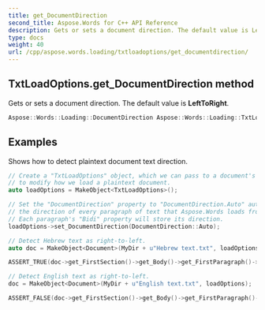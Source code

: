 ```yaml
---
title: get_DocumentDirection
second_title: Aspose.Words for C++ API Reference
description: Gets or sets a document direction. The default value is LeftToRight.
type: docs
weight: 40
url: /cpp/aspose.words.loading/txtloadoptions/get_documentdirection/
---
```

## TxtLoadOptions.get_DocumentDirection method


Gets or sets a document direction. The default value is **LeftToRight**.

```cpp
Aspose::Words::Loading::DocumentDirection Aspose::Words::Loading::TxtLoadOptions::get_DocumentDirection() const
```


## Examples




Shows how to detect plaintext document text direction. 
```cpp
// Create a "TxtLoadOptions" object, which we can pass to a document's constructor
// to modify how we load a plaintext document.
auto loadOptions = MakeObject<TxtLoadOptions>();

// Set the "DocumentDirection" property to "DocumentDirection.Auto" automatically detects
// the direction of every paragraph of text that Aspose.Words loads from plaintext.
// Each paragraph's "Bidi" property will store its direction.
loadOptions->set_DocumentDirection(DocumentDirection::Auto);

// Detect Hebrew text as right-to-left.
auto doc = MakeObject<Document>(MyDir + u"Hebrew text.txt", loadOptions);

ASSERT_TRUE(doc->get_FirstSection()->get_Body()->get_FirstParagraph()->get_ParagraphFormat()->get_Bidi());

// Detect English text as right-to-left.
doc = MakeObject<Document>(MyDir + u"English text.txt", loadOptions);

ASSERT_FALSE(doc->get_FirstSection()->get_Body()->get_FirstParagraph()->get_ParagraphFormat()->get_Bidi());
```

